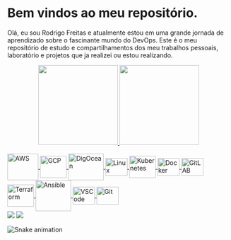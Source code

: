 # Bem vindos ao meu repositório.
Olá, eu sou Rodrigo Freitas e atualmente estou em uma grande jornada de aprendizado sobre o fascinante mundo do DevOps. Este é o meu repositório de estudo e compartilhamentos dos meu trabalhos pessoais, laboratório e projetos que ja realizei ou estou realizando.  

<div align="center">
  <a href="https://github.com/rpfreitas111/">
  <img height="180em" src="https://github-readme-stats.vercel.app/api?username=rpfreitas111&show_icons=true&theme=merko&include_all_commits=true&count_private=true"/>
  <img height="180em" src="https://github-readme-stats.vercel.app/api/top-langs/?username=rpfreitas111&layout=compact&langs_count=7&theme=merko"/>
</div>
  <div style="display: inline_block"><br>
  <img align="center" alt="AWS" height="60" width=70" src="https://cdn.jsdelivr.net/gh/devicons/devicon/icons/amazonwebservices/amazonwebservices-original-wordmark.svg">
  <img align="center" alt="GCP" height="50" width="60" src="https://cdn.jsdelivr.net/gh/devicons/devicon/icons/googlecloud/googlecloud-original.svg">
  <img align="center" alt="DigOcean" height="60" width="80" src="https://cdn.jsdelivr.net/gh/devicons/devicon/icons/digitalocean/digitalocean-original-wordmark.svg">
  <img align="center" alt="Linux" height="40" width="50" src="https://cdn.jsdelivr.net/gh/devicons/devicon/icons/linux/linux-original.svg">
  <img align="center" alt="Kubernetes" height="50" width="60" src="https://cdn.jsdelivr.net/gh/devicons/devicon/icons/kubernetes/kubernetes-plain-wordmark.svg">
  <img align="center" alt="Docker" height="40" width="50" src="https://cdn.jsdelivr.net/gh/devicons/devicon/icons/docker/docker-original-wordmark.svg">
  <img align="center" alt="GitLAB" height="40" width="50" src="https://cdn.jsdelivr.net/gh/devicons/devicon/icons/gitlab/gitlab-original-wordmark.svg">
  <img align="center" alt="Terraform" height="50" width="60" src="https://www.vectorlogo.zone/logos/terraformio/terraformio-ar21.svg">   
  <img align="center" alt="Ansible" height="70" width="80" src="https://www.vectorlogo.zone/logos/ansible/ansible-ar21.svg">                                       
  <img align="center" alt="VSCode" height="40" width="50" src="https://cdn.jsdelivr.net/gh/devicons/devicon/icons/visualstudio/visualstudio-plain.svg">
  <img align="center" alt="Git" height="40" width="50" src="https://cdn.jsdelivr.net/gh/devicons/devicon/icons/git/git-plain-wordmark.svg">                                                                                                                                                   
</div>
                                                                                                                                                      <div> 
 <a href = "mailto:rodrigo.freitas111@gmail.com"><img src="https://img.shields.io/badge/Gmail-D14836?style=for-the-badge&logo=gmail&logoColor=white" target="_blank"></a>
  <a href="https://www.linkedin.com/in/rodrigopfreitas" target="_blank"><img src="https://img.shields.io/badge/-LinkedIn-%230077B5?style=for-the-badge&logo=linkedin&logoColor=white" target="_blank"></a>

  ![Snake animation](https://github.com//rpfreitas111/rpfreitas111/blob/output/github-contribution-grid-snake.svg)

</div>
